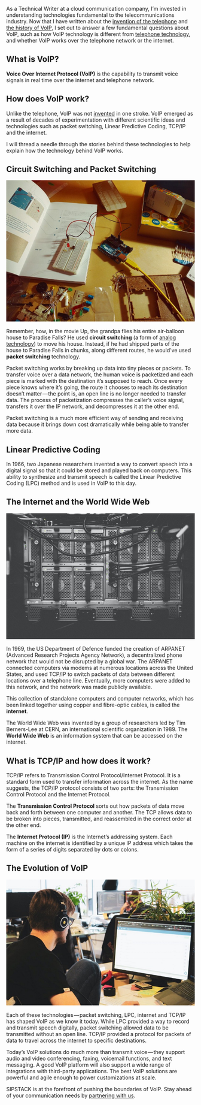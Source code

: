 As a Technical Writer at a cloud communication company, I’m invested in understanding technologies fundamental to the telecommunications industry. Now that I have written about the [invention of the telephone](http://sipstack.com/resources/blog/history-of-the-phone) and [the history of VoIP](http://sipstack.com/resources/blog/the-history-of-voip), I set out to answer a few fundamental questions about VoIP, such as how VoIP technology is different from [telephone technology](http://sipstack.com/resources/blog/telephone-technology-explained), and whether VoIP works over the telephone network or the internet.

## What is VoIP?

**Voice Over Internet Protocol (VoIP)** is the capability to transmit voice signals in real time over the internet and telephone network.

## How does VoIP work?

Unlike the telephone, VoIP was not [invented](http://sipstack.com/resources/blog/the-history-of-voip) in one stroke. VoIP emerged as a result of decades of experimentation with different scientific ideas and technologies such as packet switching, Linear Predictive Coding, TCP/IP and the internet.

I will thread a needle through the stories behind these technologies to help explain how the technology behind VoIP works.

## Circuit Switching and Packet Switching

![Photo by [Spencer](https://unsplash.com/@spen?utm_source=unsplash&utm_medium=referral&utm_content=creditCopyText) on [Unsplash](https://unsplash.com/s/photos/circuit?utm_source=unsplash&utm_medium=referral&utm_content=creditCopyText)](./packet-switching.jpeg 'packet-switching')

Remember, how, in the movie Up, the grandpa flies his entire air-balloon house to Paradise Falls? He used **circuit switching** (a form of [analog technology](<(http://sipstack.com/resources/blog/analog-technology)>)) to move his house. Instead, if he had shipped parts of the house to Paradise Falls in chunks, along different routes, he would’ve used **packet switching** technology.

Packet switching works by breaking up data into tiny pieces or packets. To transfer voice over a data network, the human voice is packetized and each piece is marked with the destination it’s supposed to reach. Once every piece knows where it’s going, the route it chooses to reach its destination doesn’t matter — the point is, an open line is no longer needed to transfer data. The process of packetization compresses the caller’s voice signal, transfers it over the IP network, and decompresses it at the other end.

Packet switching is a much more efficient way of sending and receiving data because it brings down cost dramatically while being able to transfer more data.

## Linear Predictive Coding

In 1966, two Japanese researchers invented a way to convert speech into a digital signal so that it could be stored and played back on computers. This ability to synthesize and transmit speech is called the Linear Predictive Coding (LPC) method and is used in VoIP to this day.

## The Internet and the World Wide Web

![Photo by [Kvistholt](https://unsplash.com/@freeche?utm_source=unsplash&utm_medium=referral&utm_content=creditCopyText) Photography on [Unsplash](https://unsplash.com/s/photos/server?utm_source=unsplash&utm_medium=referral&utm_content=creditCopyText)](./internet.jpeg 'internet')

In 1969, the US Department of Defence funded the creation of ARPANET (Advanced Research Projects Agency Network), a decentralized phone network that would not be disrupted by a global war. The ARPANET connected computers via modems at numerous locations across the United States, and used TCP/IP to switch packets of data between different locations over a telephone line. Eventually, more computers were added to this network, and the network was made publicly available.

This collection of standalone computers and computer networks, which has been linked together using copper and fibre-optic cables, is called the **internet**.

The World Wide Web was invented by a group of researchers led by Tim Berners-Lee at CERN, an international scientific organization in 1989. The **World Wide Web** is an information system that can be accessed on the internet.

## What is TCP/IP and how does it work?

TCP/IP refers to Transmission Control Protocol/Internet Protocol. It is a standard form used to transfer information across the internet. As the name suggests, the TCP/IP protocol consists of two parts: the Transmission Control Protocol and the Internet Protocol.

The **Transmission Control Protocol** sorts out how packets of data move back and forth between one computer and another. The TCP allows data to be broken into pieces, transmitted, and reassembled in the correct order at the other end.

The **Internet Protocol (IP)** is the Internet’s addressing system. Each machine on the internet is identified by a unique IP address which takes the form of a series of digits separated by dots or colons.

## The Evolution of VoIP

![Photo by [NordWood Themes](https://unsplash.com/@nordwood?utm_source=unsplash&utm_medium=referral&utm_content=creditCopyText) Photography on [Unsplash](https://unsplash.com/s/photos/server?utm_source=unsplash&utm_medium=referral&utm_content=creditCopyText)](./evolution.jpeg 'evolution')

Each of these technologies — packet switching, LPC, internet and TCP/IP has shaped VoIP as we know it today. While LPC provided a way to record and transmit speech digitally, packet switching allowed data to be transmitted without an open line. TCP/IP provided a protocol for packets of data to travel across the internet to specific destinations.

Today’s VoIP solutions do much more than transmit voice — they support audio and video conferencing, faxing, voicemail functions, and text messaging. A good VoIP platform will also support a wide range of integrations with third-party applications. The best VoIP solutions are powerful and agile enough to power customizations at scale.

SIPSTACK is at the forefront of pushing the boundaries of VoIP. Stay ahead of your communication needs by [partnering with us](https://www.sipstack.com/partner).

